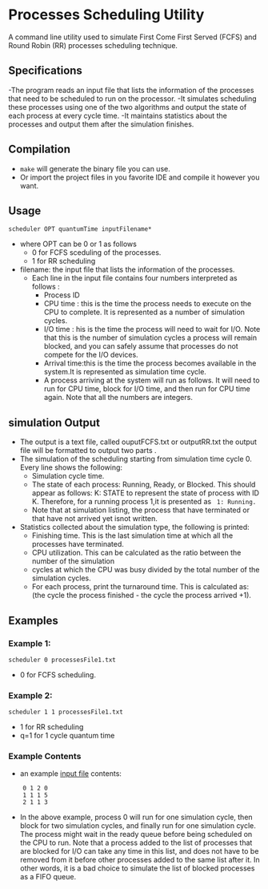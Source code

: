 
# Processes Scheduling Utility

A command line utility used to simulate First Come First Served (FCFS) and Round Robin (RR) processes scheduling technique.

## Specifications
-The program reads an input file that lists the information of the processes that need to be scheduled to run on the processor.
-It simulates scheduling these processes using one of the two algorithms and output the state of each process at every cycle time. 
-It maintains statistics about the processes and output them after the simulation finishes.

## Compilation 
- ```make``` will generate the binary file you can use. 
- Or import the project files in you favorite IDE and compile it however you want.

## Usage
```
scheduler OPT quantumTime inputFilename*
 ```
- where OPT can be 0 or 1 as follows
	- 0 for FCFS sceduling of the processes.
    - 1 for RR scheduling
- filename: the input file that lists the information of the processes.
    - Each line in the input file contains four numbers interpreted as follows :
        - Process ID
        - CPU time : this is the time the process needs to execute on the CPU to complete. It is represented as a number of simulation cycles.
        - I/O time : his is the time the process will need to wait for I/O. Note that this is the number of simulation cycles a process will remain blocked, and you can safely assume that processes do not compete for the I/O devices.
        - Arrival time:this is the time the process becomes available in the system.It is represented as simulation time cycle.
        - A process arriving at the system will run as follows. It will need to run for CPU time, block for I/O time, and then run for CPU time again. Note that all the numbers are integers.

## simulation Output 
- The output is a text file, called ouputFCFS.txt or outputRR.txt the output file will be formatted to output two parts .
- The simulation of the scheduling starting from simulation time cycle 0. Every line shows the following:
    - Simulation cycle time.
    - The state of each process: Running, Ready, or Blocked. This should appear as follows: K: STATE to represent the state of process with ID K. Therefore, for a running process 1,it is presented as ``` 1: Running.```
    - Note that at simulation listing, the process that have terminated or that have not arrived yet isnot written.
- Statistics collected about the simulation type, the following is printed:
    - Finishing time. This is the last simulation time at which all the processes have terminated.
    - CPU utilization. This can be calculated as the ratio between the number of the simulation
    - cycles at which the CPU was busy divided by the total number of the simulation cycles.
    - For each process, print the turnaround time. This is calculated as: (the cycle the process finished - the cycle the process arrived +1).

## Examples

### Example 1:
```scheduler 0 processesFile1.txt```
- 0 for FCFS scheduling.

### Example 2:
```scheduler 1 1 processesFile1.txt```
- 1 for RR scheduling
- q=1 for 1 cycle quantum time 

### Example Contents 
- an example [input file](../examples/processesFile1.txt) contents:
``` 
    0 1 2 0
    1 1 1 5
    2 1 1 3
```
- In the above example, process 0 will run for one simulation cycle, then block for two simulation cycles, and finally run for one simulation cycle. The process might wait in the ready queue before being scheduled on the CPU to run. Note that a process added to the list of processes that are blocked for I/O can take any time in this list, and does not have to be removed from it before other processes added to the same list after it. In other words, it is a bad choice to simulate the list of blocked processes as a FIFO queue.